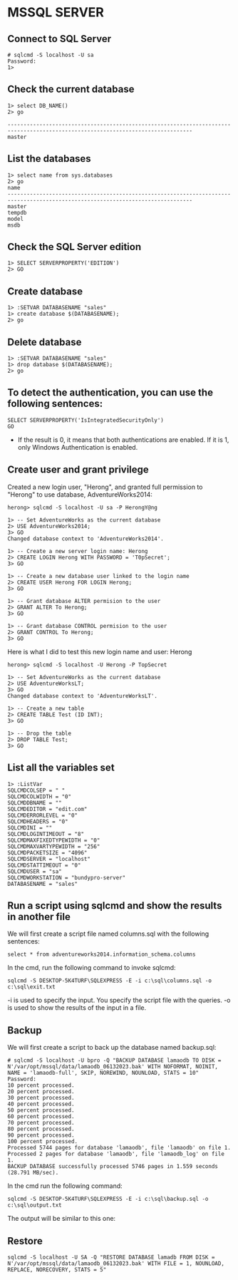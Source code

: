 # MSSQL SERVER

## Connect to SQL Server

```
# sqlcmd -S localhost -U sa 
Password: 
1> 

```



## Check the current database

```
1> select DB_NAME()
2> go
                                                                                                                                
--------------------------------------------------------------------------------------------------------------------------------
master                           
```



##  List the databases

```
1> select name from sys.databases
2> go
name                                                                                                                            
--------------------------------------------------------------------------------------------------------------------------------
master                                                                                                                          
tempdb                                                                                                                          
model                                                                                                                           
msdb                                             
```

## Check the SQL Server edition

```
1> SELECT SERVERPROPERTY('EDITION')
2> GO
```



## Create database

```
1> :SETVAR DATABASENAME "sales"
1> create database $(DATABASENAME);
2> go
```



## Delete database

```
1> :SETVAR DATABASENAME "sales"
1> drop database $(DATABASENAME);
2> go
```



## To detect the authentication, you can use the following sentences:

```
SELECT SERVERPROPERTY('IsIntegratedSecurityOnly')
GO
```

- If the result is 0, it means that both authentications are enabled. If it is 1, only Windows Authentication is enabled.

## Create user and grant privilege

Created a new login user, "Herong", and granted full permission to "Herong" to use database, AdventureWorks2014:

```
herong> sqlcmd -S localhost -U sa -P HerongY@ng

1> -- Set AdventureWorks as the current database
2> USE AdventureWorks2014;
3> GO
Changed database context to 'AdventureWorks2014'.

1> -- Create a new server login name: Herong
2> CREATE LOGIN Herong WITH PASSWORD = 'T0pSecret';
3> GO

1> -- Create a new database user linked to the login name
2> CREATE USER Herong FOR LOGIN Herong;
3> GO

1> -- Grant database ALTER permision to the user
2> GRANT ALTER To Herong;
3> GO

1> -- Grant database CONTROL permision to the user
2> GRANT CONTROL To Herong;
3> GO
```

Here is what I did to test this new login name and user: Herong

```
herong> sqlcmd -S localhost -U Herong -P TopSecret

1> -- Set AdventureWorks as the current database
2> USE AdventureWorksLT;
3> GO
Changed database context to 'AdventureWorksLT'.

1> -- Create a new table
2> CREATE TABLE Test (ID INT);
3> GO

1> -- Drop the table
2> DROP TABLE Test;
3> GO
```



## List all the variables set

```
1> :ListVar
SQLCMDCOLSEP = " "
SQLCMDCOLWIDTH = "0"
SQLCMDDBNAME = ""
SQLCMDEDITOR = "edit.com"
SQLCMDERRORLEVEL = "0"
SQLCMDHEADERS = "0"
SQLCMDINI = ""
SQLCMDLOGINTIMEOUT = "8"
SQLCMDMAXFIXEDTYPEWIDTH = "0"
SQLCMDMAXVARTYPEWIDTH = "256"
SQLCMDPACKETSIZE = "4096"
SQLCMDSERVER = "localhost"
SQLCMDSTATTIMEOUT = "0"
SQLCMDUSER = "sa"
SQLCMDWORKSTATION = "bundypro-server"
DATABASENAME = "sales"
```

## Run a script using sqlcmd and show the results in another file

We will first create a script file named columns.sql with the following sentences:

```
select * from adventureworks2014.information_schema.columns
```

In the cmd, run the following command to invoke sqlcmd:

```
sqlcmd -S DESKTOP-5K4TURF\SQLEXPRESS -E -i c:\sql\columns.sql -o c:\sql\exit.txt
```

-i is used to specify the input. You specify the script file with the queries.
-o is used to show the results of the input in a file.



## Backup

We will first create a script to back up the database named backup.sql:

```
# sqlcmd -S localhost -U bpro -Q "BACKUP DATABASE lamaodb TO DISK = N'/var/opt/mssql/data/lamaodb_06132023.bak' WITH NOFORMAT, NOINIT, NAME = 'lamaodb-full', SKIP, NOREWIND, NOUNLOAD, STATS = 10"
Password: 
10 percent processed.
20 percent processed.
30 percent processed.
40 percent processed.
50 percent processed.
60 percent processed.
70 percent processed.
80 percent processed.
90 percent processed.
100 percent processed.
Processed 5744 pages for database 'lamaodb', file 'lamaodb' on file 1.
Processed 2 pages for database 'lamaodb', file 'lamaodb_log' on file 1.
BACKUP DATABASE successfully processed 5746 pages in 1.559 seconds (28.791 MB/sec).
```

In the cmd run the following command:

````
sqlcmd -S DESKTOP-5K4TURF\SQLEXPRESS -E -i c:\sql\backup.sql -o
c:\sql\output.txt
````





The output will be similar to this one:

## Restore

```
sqlcmd -S localhost -U SA -Q "RESTORE DATABASE lamadb FROM DISK = N'/var/opt/mssql/data/lamaodb_06132023.bak' WITH FILE = 1, NOUNLOAD, REPLACE, NORECOVERY, STATS = 5"
```

